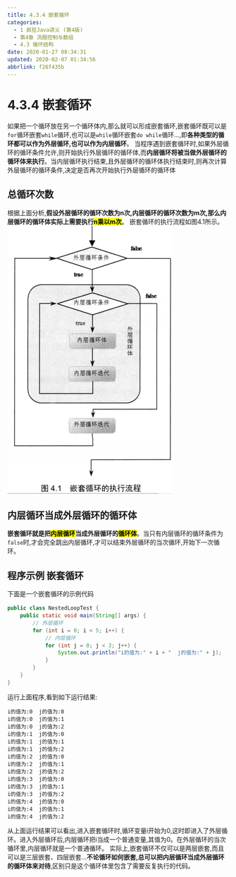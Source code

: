 ```yaml
---
title: 4.3.4 嵌套循环
categories: 
  - 1 疯狂Java讲义 (第4版)
  - 第4章 流酲控制与数组
  - 4.3 循环结构
date: 2020-01-27 08:34:31
updated: 2020-02-07 01:34:56
abbrlink: f26f435b
---
```

# 4.3.4 嵌套循环
如果把一个循环放在另一个循环体内,那么就可以形成嵌套循环,嵌套循环既可以是`for`循环嵌套`while`循环,也可以是`while`循环嵌套`do while`循环...,即**各种类型的循环都可以作为外层循环,也可以作为内层循环**。
当程序遇到嵌套循环时,如果外层循环的循环条件允许,则开始执行外层循环的循环体,而**内层循环将被当做外层循环的循环体来执行**。当内层循环执行结束,且外层循环的循环体执行结束时,则再次计算外层循环的循环条件,决定是否再次开始执行外层循环的循环体
## 总循环次数
根据上面分析,**假设外层循环的循环次数为n次,内层循环的循环次数为m次,那么内层循环的循环体实际上需要执行<mark>n乘以m次</mark>**。
嵌套循环的执行流程如图4.1所示。
![这里有一张图片](https://raw.githubusercontent.com/lanlan2017/images/master/CrazyJavaHandout4/Chapter4/4.3.4/1.png)
## 内层循环当成外层循环的循环体
**嵌套循环就是把<mark>内层循环</mark>当成外层循环的<mark>循环体</mark>**。当只有内层循环的循环条件为`false`时,才会完全跳出内层循环,才可以结束外层循环的当次循环,开始下一次循环。
## 程序示例 嵌套循环
下面是一个嵌套循环的示例代码
```java
public class NestedLoopTest {
    public static void main(String[] args) {
        // 外层循环
        for (int i = 0; i < 5; i++) {
            // 内层循环
            for (int j = 0; j < 3; j++) {
                System.out.println("i的值为:" + i + "  j的值为:" + j);
            }
        }
    }
}
```
运行上面程序,看到如下运行结果:
```
i的值为:0  j的值为:0
i的值为:0  j的值为:1
i的值为:0  j的值为:2
i的值为:1  j的值为:0
i的值为:1  j的值为:1
i的值为:1  j的值为:2
i的值为:2  j的值为:0
i的值为:2  j的值为:1
i的值为:2  j的值为:2
i的值为:3  j的值为:0
i的值为:3  j的值为:1
i的值为:3  j的值为:2
i的值为:4  j的值为:0
i的值为:4  j的值为:1
i的值为:4  j的值为:2
```
从上面运行结果可以看出,进入嵌套循环时,循环变量i开始为0,这时即进入了外层循环。进入外层循环后,内层循环把i当成一个普通变量,其值为0。在外层循环的当次循环里,内层循环就是一个普通循环。
实际上,嵌套循环不仅可以是两层嵌套,而且可以是三层嵌套、四层嵌套...**不论循环如何嵌套,总可以把内层循环当成外层循环的循环体来对待**,区别只是这个循环体里包含了需要反复执行的代码。
